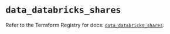 # `data_databricks_shares`

Refer to the Terraform Registry for docs: [`data_databricks_shares`](https://registry.terraform.io/providers/databricks/databricks/1.89.0/docs/data-sources/shares).
